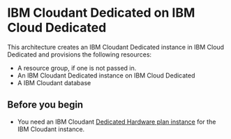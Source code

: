 # IBM Cloudant Dedicated on IBM Cloud Dedicated

This architecture creates an IBM Cloudant Dedicated instance in IBM Cloud Dedicated and provisions the following resources:

- A resource group, if one is not passed in.
- An IBM Cloudant Dedicated instance on IBM Cloud Dedicated
- A IBM Cloudant database

## Before you begin

* You need an IBM Cloudant [Dedicated Hardware plan instance](https://cloud.ibm.com/docs/Cloudant?topic=Cloudant-ibm-cloud-dedicated) for the IBM Cloudant instance.
